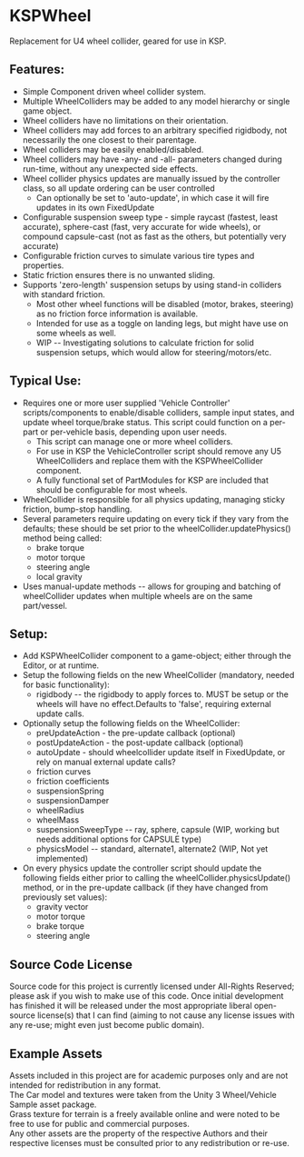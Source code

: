 # KSPWheel
Replacement for U4 wheel collider, geared for use in KSP.

## Features:
* Simple Component driven wheel collider system.
* Multiple WheelColliders may be added to any model hierarchy or single game object.
* Wheel colliders have no limitations on their orientation.
* Wheel colliders may add forces to an arbitrary specified rigidbody, not necessarily the one closest to their parentage.
* Wheel colliders may be easily enabled/disabled.
* Wheel colliders may have -any- and -all- parameters changed during run-time, without any unexpected side effects.
* Wheel collider physics updates are manually issued by the controller class, so all update ordering can be user controlled
  * Can optionally be set to 'auto-update', in which case it will fire updates in its own FixedUpdate
* Configurable suspension sweep type - simple raycast (fastest, least accurate), sphere-cast (fast, very accurate for wide wheels), or compound capsule-cast (not as fast as the others, but potentially very accurate)
* Configurable friction curves to simulate various tire types and properties.
* Static friction ensures there is no unwanted sliding.
* Supports 'zero-length' suspension setups by using stand-in colliders with standard friction.
  * Most other wheel functions will be disabled (motor, brakes, steering) as no friction force information is available.
  * Intended for use as a toggle on landing legs, but might have use on some wheels as well.
  * WIP -- Investigating solutions to calculate friction for solid suspension setups, which would allow for steering/motors/etc.

## Typical Use:
* Requires one or more user supplied 'Vehicle Controller' scripts/components to enable/disable colliders, sample input states, and update wheel torque/brake status.  This script could function on a per-part or per-vehicle basis, depending upon user needs.
  * This script can manage one or more wheel colliders.
  * For use in KSP the VehicleController script should remove any U5 WheelColliders and replace them with the KSPWheelCollider component.
  * A fully functional set of PartModules for KSP are included that should be configurable for most wheels.
* WheelCollider is responsible for all physics updating, managing sticky friction, bump-stop handling.
* Several parameters require updating on every tick if they vary from the defaults; these should be set prior to the wheelCollider.updatePhysics() method being called:
  * brake torque
  * motor torque
  * steering angle
  * local gravity
* Uses manual-update methods -- allows for grouping and batching of wheelCollider updates when multiple wheels are on the same part/vessel.

## Setup:
* Add KSPWheelCollider component to a game-object; either through the Editor, or at runtime.
* Setup the following fields on the new WheelCollider (mandatory, needed for basic functionality):
  * rigidbody -- the rigidbody to apply forces to.  MUST be setup or the wheels will have no effect.Defaults to 'false', requiring external update calls.
* Optionally setup the following fields on the WheelCollider:
  * preUpdateAction - the pre-update callback (optional)
  * postUpdateAction - the post-update callback (optional)
  * autoUpdate - should wheelcollider update itself in FixedUpdate, or rely on manual external update calls?  
  * friction curves
  * friction coefficients
  * suspensionSpring
  * suspensionDamper
  * wheelRadius
  * wheelMass
  * suspensionSweepType -- ray, sphere, capsule (WIP, working but needs additional options for CAPSULE type)
  * physicsModel -- standard, alternate1, alternate2 (WIP, Not yet implemented)
* On every physics update the controller script should update the following fields either prior to calling the wheelCollider.physicsUpdate() method, or in the pre-update callback (if they have changed from previously set values):
  * gravity vector
  * motor torque
  * brake torque
  * steering angle

## Source Code License
Source code for this project is currently licensed under All-Rights Reserved; please ask if you wish to make use of this code.  Once initial development has finished it will be released under the most appropriate liberal open-source license(s) that I can find (aiming to not cause any license issues with any re-use; might even just become public domain).

## Example Assets
Assets included in this project are for academic purposes only and are not intended for redistribution in any format.  
The Car model and textures were taken from the Unity 3 Wheel/Vehicle Sample asset package.  
Grass texture for terrain is a freely available online and were noted to be free to use for public and commercial purposes.  
Any other assets are the property of the respective Authors and their respective licenses must be consulted prior to any redistribution or re-use.